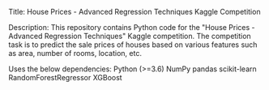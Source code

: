 Title: House Prices - Advanced Regression Techniques Kaggle Competition

Description: This repository contains Python code for the "House Prices - Advanced Regression Techniques" Kaggle competition. The competition task is to predict the sale prices of houses based on various features such as area, number of rooms, location, etc.

Uses the below dependencies: Python (>=3.6) NumPy pandas scikit-learn RandomForestRegressor XGBoost
